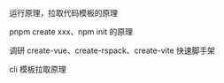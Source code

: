 运行原理，拉取代码模板的原理

pnpm create xxx、npm init 的原理

调研 create-vue、create-rspack、create-vite 快速脚手架

cli 模板拉取原理
